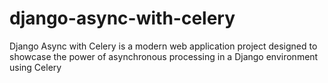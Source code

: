 # django-async-with-celery
Django Async with Celery is a modern web application project designed to showcase the power of asynchronous processing in a Django environment using Celery
